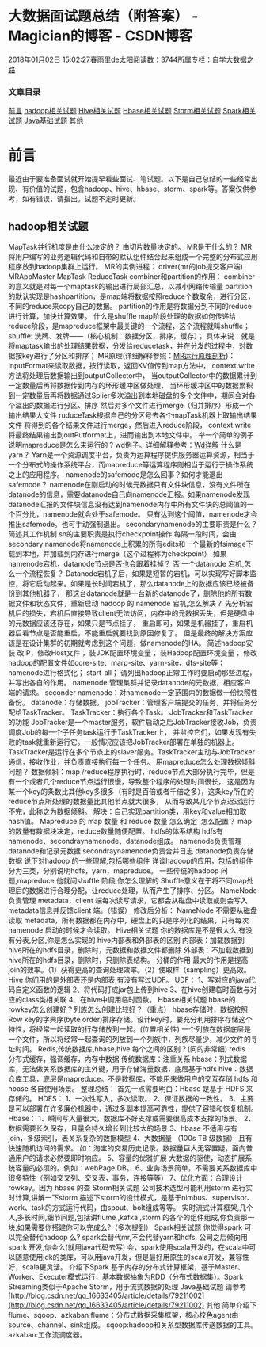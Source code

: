 
# 大数据面试题总结（附答案） - Magician的博客 - CSDN博客


2018年01月02日 15:02:27[春雨里de太阳](https://me.csdn.net/qq_16633405)阅读数：3744所属专栏：[自学大数据之路](https://blog.csdn.net/column/details/18514.html)




### 文章目录
[前言](#_2)
[hadoop相关试题](#hadoop_7)
[Hive相关试题](#Hive_103)
[Hbase相关试题](#Hbase_123)
[Storm相关试题](#Storm_153)
[Spark相关试题](#Spark_162)
[Java基础试题](#Java_172)
[其他](#_177)

# 前言
最近由于要准备面试就开始提早看些面试、笔试题。以下是自己总结的一些经常出现、有价值的试题，包含hadoop、hive、hbase、storm、spark等。答案仅供参考，如有错误，请指出。试题不定时更新。
## hadoop相关试题
MapTask并行机度是由什么决定的？
由切片数量决定的。
MR是干什么的？
MR将用户编写的业务逻辑代码和自带的默认组件结合起来组成一个完整的分布式应用程序放到hadoop集群上运行。
MR的实例进程：
driver(mr的job提交客户端)
MRAppMaster
MapTask
ReduceTask
combiner和partition的作用：
combiner的意义就是对每一个maptask的输出进行局部汇总，以减小网络传输量
partition的默认实现是hashpartition，是map端将数据按照reduce个数取余，进行分区，不同的reduce来copy自己的数据。
partition的作用是将数据分到不同的reduce进行计算，加快计算效果。
什么是shuffle
map阶段处理的数据如何传递给reduce阶段，是mapreduce框架中最关键的一个流程，这个流程就叫shuffle；
shuffle: 洗牌、发牌——（核心机制：数据分区，排序，缓存）；
具体来说：就是将maptask输出的处理结果数据，分发给reducetask，并在分发的过程中，对数据按key进行了分区和排序；
MR原理(详细解释参照：[MR运行原理剖析](http://blog.csdn.net/qq_16633405/article/details/78924165))：
InputFormat来读取数据，按行读取，返回KV值传到map方法中，
context.write方法将处理后数据输出到outputCollector中，
当outputCollector中的数据累计到一定数量后再将数据传到内存的环形缓冲区做处理，
当环形缓冲区中的数据累积到一定数量后再将数据通过Splier多次溢出到本地磁盘的多个文件中，期间会对各个溢出的数据进行分区、排序
然后对多个文件进行merge（归并排序）形成一个输出结果大文件
ruduceTask根据自己的分区号去各个mapTask机器上取输出结果文件
将得到的各个结果文件进行merge，然后进入reduce阶段，
context.write将最终结果输出到outPutformat上，进而输出到本地文件中。
举一个简单的例子说明mapreduce是怎么来运行的 ?
wd例子。详细解释参考：[Wd详解](http://blog.csdn.net/qq_16633405/article/details/78404018)
什么是yarn？
Yarn是一个资源调度平台，负责为运算程序提供服务器运算资源，相当于一个分布式的操作系统平台，而mapreduce等运算程序则相当于运行于操作系统之上的应用程序。
namenode的safemode是怎么回事？如何才能退出safemode？
namenode在刚启动的时候元数据只有文件块信息，没有文件所在datanode的信息，需要datanode自己向namenode汇报。如果namenode发现datanode汇报的文件块信息没有达到namenode内存中所有文件块的总阈值的一个百分比，namenode就会处于safemode。
只有达到这个阈值，namenode才会推出safemode。也可手动强制退出。
secondarynamenode的主要职责是什么？简述其工作机制
sn的主要职责是执行checkpoint操作
每隔一段时间，会由secondary namenode将namenode上积累的所有edits和一个最新的fsimage下载到本地，并加载到内存进行merge（这个过程称为checkpoint）
如果namenode宕机，datanode节点是否也会跟着挂掉？
否
一个datanode 宕机,怎么一个流程恢复？
Datanode宕机了后，如果是短暂的宕机，可以实现写好脚本监控，将它启动起来。如果是长时间宕机了，那么datanode上的数据应该已经被备份到其他机器了，
那这台datanode就是一台新的datanode了，删除他的所有数据文件和状态文件，重新启动
hadoop 的 namenode 宕机,怎么解决？
先分析宕机后的损失，宕机后直接导致client无法访问，内存中的元数据丢失，但是硬盘中的元数据应该还存在，如果只是节点挂了，
重启即可，如果是机器挂了，重启机器后看节点是否能重启，不能重启就要找到原因修复了。
但是最终的解决方案应该是在设计集群的初期就考虑到这个问题，做namenode的HA。
简述hadoop安装
改IP，修改Host文件；
装JDK配置环境变量；
装Hadoop配置环境变量；
修改hadoop的配置文件如core-site、marp-site、yarn-site、dfs-site等；
namenode进行格式化；
start-all；
请列出hadoop正常工作时要启动那些进程，并写出各自的作用。
namenode:管理集群并记录datanode的元数据，相应客户端的请求。
seconder namenode：对namenode一定范围内的数据做一份快照性备份。
datanode：存储数据。
jobTracker：管理客户端提交的任务，并将任务分配给TaskTracker。
TaskTracker：执行各个Task。
JobTracker和TaskTracker的功能
JobTracker是一个master服务，软件启动之后JobTracker接收Job，负责调度Job的每一个子任务task运行于TaskTracker上，
并监控它们，如果发现有失败的task就重新运行它。一般情况应该把JobTracker部署在单独的机器上。
TaskTracker是运行在多个节点上的slaver服务。TaskTracker主动与JobTracker通信，接收作业，并负责直接执行每一个任务。
用mapreduce怎么处理数据倾斜问题？
数据倾斜：map /reduce程序执行时，reduce节点大部分执行完毕，但是有一个或者几个reduce节点运行很慢，导致整个程序的处理时间很长，
这是因为某一个key的条数比其他key多很多（有时是百倍或者千倍之多），这条key所在的reduce节点所处理的数据量比其他节点就大很多，
从而导致某几个节点迟迟运行不完，此称之为数据倾斜。
解决：自己实现partition类，用key和value相加取hash值。
Mapreduce 的 map 数量 和 reduce 数量 怎么确定 ,怎么配置？
map的数量有数据块决定，reduce数量随便配置。
hdfs的体系结构
hdfs有namenode、secondraynamenode、datanode组成。
namenode负责管理datanode和记录元数据
secondraynamenode负责合并日志
datanode负责存储数据
说下对hadoop 的一些理解,包括哪些组件
详谈hadoop的应用，包括的组件分为三类，分别说明hdfs，yarn，mapreduce。
一些传统的hadoop 问题,mapreduce 他就问shuffle 阶段,你怎么理解的
Shuffle意义在于将不同map处理后的数据进行合理分配，让reduce处理，从而产生了排序、分区。
NameNode 负责管理 metadata，client 端每次读写请求，它都会从磁盘中读取或则会写入 metadata信息并反馈client 端。（错误）
修改后分析：
NameNode 不需要从磁盘读取 metadata，所有数据都在内存中，硬盘上的只是序列化的结果，只有每次
namenode 启动的时候才会读取。
Hive相关试题
你的数据库是不是很大么,有没有分表,分区,你是怎么实现的
hive内部表和外部表的区别
内部表：加载数据到hive所在的hdfs目录，删除时，元数据和数据文件都删除
外部表：不加载数据到hive所在的hdfs目录，删除时，只删除表结构。
分桶的作用
最大的作用是提高join的效率。（1）获得更高的查询处理效率。（2）使取样（sampling）更高效。
Hive 你们用的是外部表还是内部表,有没有写过UDF。
UDF：
1、写对应的java代码自定义函数的逻辑
2、将代码打成jar包上传到hive
3、在hive创建临时函数与对应的class类相关联
4、在hive中调用临时函数。
Hbase相关试题
hbase的rowkey怎么创建好？列族怎么创建比较好？（重点）
hbase存储时，数据按照Row key的字典序(byte order)排序存储。设计key时，要充分利用排序存储这个特性，将经常一起读取的行存储放到一起。(位置相关性)
一个列族在数据底层是一个文件，所以将经常一起查询的列放到一个列族中，列族尽量少，减少文件的寻址时间。
Redis,传统数据库,hbase,hive 每个之间的区别？(问的非常细)
redis：分布式缓存，强调缓存，内存中数据
传统数据库：注重关系
hbase：列式数据库，无法做关系数据库的主外键，用于存储海量数据，底层基于hdfs
hive：数据仓库工具，底层是mapreduce。不是数据库，不能用来做用户的交互存储
hdfs 和 hbase 各自使用场景。
整理总结：
首先一点需要明白：Hbase 是基于 HDFS 来存储的。
HDFS：
1、一次性写入，多次读取。
2、保证数据的一致性。
3、主要是可以部署在许多廉价机器中，通过多副本提高可靠性，提供了容错和恢复机制。
Hbase：
1、瞬间写入量很大，数据库不好支撑或需要很高成本支撑的场景。
2、数据需要长久保存，且量会持久增长到比较大的场景
3、hbase 不适用与有 join，多级索引，表关系复杂的数据模型
4、大数据量 （100s TB 级数据） 且有快速随机访问的需求。
如：淘宝的交易历史记录。数据量巨大无容置疑，面向普通用户的请求必然要即时响应。
5、容量的优雅扩展
大数据的驱使，动态扩展系统容量的必须的。例如：webPage DB。
6、业务场景简单，不需要关系数据库中很多特性（例如交叉列、交叉表，事务，连接等等）
7、优化方面：合理设计 rowkey。因为 hbase 的查
Storm相关试题
公司技术选型可能利用storm 进行实时计算,讲解一下storm
描述下storm的设计模式，是基于nimbus、supervisor、work、task的方式运行代码，由spout、bolt组成等等。
实时流式计算框架,几个人,多长时间,细节问题,包括讲flume ,kafka ,storm
的各个的组件组成,你负责那一块,如果需要你搭建你可以完成么?（多次提到）
Spark相关试题
你觉得spark 可以完全替代hadoop 么?
spark会替代mr,不会代替yarn和hdfs.
公司之后倾向用spark 开发,你会么(就用java代码去写)
会，spark使用scala开发的，在scala中可以随意使用jdk的类库，可以用java开发，但是最好用原生的scala开发，兼容性好，scala更灵活。
介绍下Spark
基于内存的分布式计算框架，基于Master、Worker、Executer模式运行，基本数据抽象为RDD（分布式数据集）。Spark Streaming类似于Apache Storm，用于流式数据的处理
Java基础试题
请参考
[http://blog.csdn.net/qq_16633405/article/details/79211002](http://blog.csdn.net/qq_16633405/article/details/79211002)
其他
简单介绍下flume、sqoop、azkaban
flume：分布式数据采集框架，核心校色agent由source、channel、sink组成。
sqoop:hadoop和关系型数据库传送数据的工具。
azkaban:工作流调度器。

